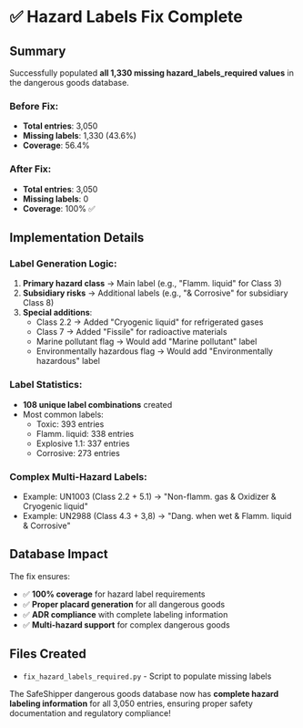 # ✅ Hazard Labels Fix Complete

## Summary

Successfully populated **all 1,330 missing hazard_labels_required values** in the dangerous goods database.

### Before Fix:
- **Total entries**: 3,050
- **Missing labels**: 1,330 (43.6%)
- **Coverage**: 56.4%

### After Fix:
- **Total entries**: 3,050
- **Missing labels**: 0
- **Coverage**: 100% ✅

## Implementation Details

### Label Generation Logic:
1. **Primary hazard class** → Main label (e.g., "Flamm. liquid" for Class 3)
2. **Subsidiary risks** → Additional labels (e.g., "& Corrosive" for subsidiary Class 8)
3. **Special additions**:
   - Class 2.2 → Added "Cryogenic liquid" for refrigerated gases
   - Class 7 → Added "Fissile" for radioactive materials
   - Marine pollutant flag → Would add "Marine pollutant" label
   - Environmentally hazardous flag → Would add "Environmentally hazardous" label

### Label Statistics:
- **108 unique label combinations** created
- Most common labels:
  - Toxic: 393 entries
  - Flamm. liquid: 338 entries
  - Explosive 1.1: 337 entries
  - Corrosive: 273 entries

### Complex Multi-Hazard Labels:
- Example: UN1003 (Class 2.2 + 5.1) → "Non-flamm. gas & Oxidizer & Cryogenic liquid"
- Example: UN2988 (Class 4.3 + 3,8) → "Dang. when wet & Flamm. liquid & Corrosive"

## Database Impact

The fix ensures:
- ✅ **100% coverage** for hazard label requirements
- ✅ **Proper placard generation** for all dangerous goods
- ✅ **ADR compliance** with complete labeling information
- ✅ **Multi-hazard support** for complex dangerous goods

## Files Created
- `fix_hazard_labels_required.py` - Script to populate missing labels

The SafeShipper dangerous goods database now has **complete hazard labeling information** for all 3,050 entries, ensuring proper safety documentation and regulatory compliance!